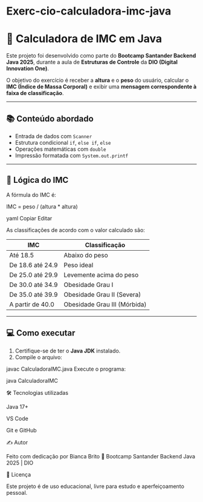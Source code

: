 # Exerc-cio-calculadora-imc-java

# 🧮 Calculadora de IMC em Java

Este projeto foi desenvolvido como parte do **Bootcamp Santander Backend Java 2025**, durante a aula de **Estruturas de Controle** da **DIO (Digital Innovation One)**.

O objetivo do exercício é receber a **altura** e o **peso** do usuário, calcular o **IMC (Índice de Massa Corporal)** e exibir uma **mensagem correspondente à faixa de classificação**.

---

## 📚 Conteúdo abordado

- Entrada de dados com `Scanner`
- Estrutura condicional `if`, `else if`, `else`
- Operações matemáticas com `double`
- Impressão formatada com `System.out.printf`

---

## 🧠 Lógica do IMC

A fórmula do IMC é:

IMC = peso / (altura * altura)

yaml
Copiar
Editar

As classificações de acordo com o valor calculado são:

| IMC                      | Classificação                    |
|--------------------------|----------------------------------|
| Até 18.5                 | Abaixo do peso                   |
| De 18.6 até 24.9         | Peso ideal                       |
| De 25.0 até 29.9         | Levemente acima do peso          |
| De 30.0 até 34.9         | Obesidade Grau I                 |
| De 35.0 até 39.9         | Obesidade Grau II (Severa)       |
| A partir de 40.0         | Obesidade Grau III (Mórbida)     |

---

## 💻 Como executar

1. Certifique-se de ter o **Java JDK** instalado.
2. Compile o arquivo:

javac CalculadoraIMC.java
Execute o programa:

java CalculadoraIMC

🛠️ Tecnologias utilizadas

Java 17+

VS Code

Git e GitHub

✍️ Autor

Feito com dedicação por Bianca Brito 💙
Bootcamp Santander Backend Java 2025 | DIO

📌 Licença

Este projeto é de uso educacional, livre para estudo e aperfeiçoamento pessoal.

